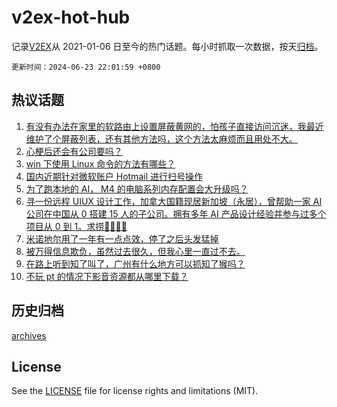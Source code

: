 # v2ex-hot-hub

 记录[V2EX](https://www.v2ex.com/)从 2021-01-06 日至今的热门话题。每小时抓取一次数据，按天[归档](archives)。

`更新时间：2024-06-23 22:01:59 +0800`

## 热议话题

1. [有没有办法在家里的软路由上设置屏蔽黄网的，怕孩子直接访问沉迷，我最近维护了个屏蔽列表，还有其他方法吗，这个方法太麻烦而且用处不大。](https://www.v2ex.com/t/1051839)
1. [心梗后还会有公司要吗？](https://www.v2ex.com/t/1051851)
1. [win 下使用 Linux 命令的方法有哪些？](https://www.v2ex.com/t/1051792)
1. [国内近期针对微软账户 Hotmail 进行扫号操作](https://www.v2ex.com/t/1051891)
1. [为了跑本地的 AI， M4 的电脑系列内存配置会大升级吗？](https://www.v2ex.com/t/1051796)
1. [寻一份远程 UIUX 设计工作，加拿大国籍现居新加坡（永居），曾帮助一家 AI 公司在中国从 0 搭建 15 人的子公司。拥有多年 AI 产品设计经验并参与过多个项目从 0 到 1。求捞🙏🙏🙇🙇](https://www.v2ex.com/t/1051795)
1. [米诺地尔用了一年有一点点效，停了之后头发猛掉](https://www.v2ex.com/t/1051770)
1. [被万得信息欺负，虽然过去很久，但我心里一直过不去。](https://www.v2ex.com/t/1051820)
1. [在路上听到知了叫了，广州有什么地方可以抓知了猴吗？](https://www.v2ex.com/t/1051842)
1. [不玩 pt 的情况下影音资源都从哪里下载？](https://www.v2ex.com/t/1051797)

## 历史归档

[archives](archives)

## License

See the [LICENSE](LICENSE) file for license rights and limitations (MIT).

